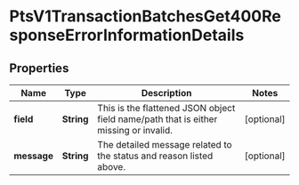 
# PtsV1TransactionBatchesGet400ResponseErrorInformationDetails

## Properties
Name | Type | Description | Notes
------------ | ------------- | ------------- | -------------
**field** | **String** | This is the flattened JSON object field name/path that is either missing or invalid.  |  [optional]
**message** | **String** | The detailed message related to the status and reason listed above.  |  [optional]



